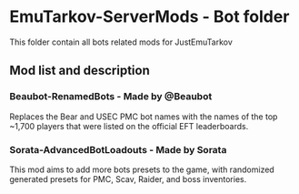# EmuTarkov-ServerMods - Bot folder
This folder contain all bots related mods for JustEmuTarkov
## Mod list and description

### Beaubot-RenamedBots - Made by @Beaubot
Replaces the Bear and USEC PMC bot names with the names of the top ~1,700 players that were listed on the official EFT leaderboards.


### Sorata-AdvancedBotLoadouts - Made by Sorata
This mod aims to add more bots presets to the game, with randomized generated presets for PMC, Scav, Raider, and boss inventories.
